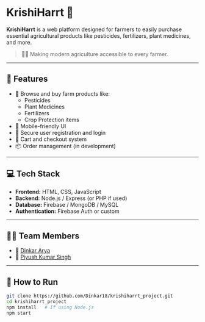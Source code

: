 # KrishiHarrt 🌾

**KrishiHarrt** is a web platform designed for farmers to easily purchase essential agricultural products like pesticides, fertilizers, plant medicines, and more.

> 🧑‍🌾 Making modern agriculture accessible to every farmer.

---

## 🔧 Features

- 🛒 Browse and buy farm products like:
  - Pesticides
  - Plant Medicines
  - Fertilizers
  - Crop Protection items
- 📱 Mobile-friendly UI
- 🔐 Secure user registration and login
- 🧾 Cart and checkout system
- 📦 Order management (in development)

---

## 💻 Tech Stack

- **Frontend:** HTML, CSS, JavaScript
- **Backend:** Node.js / Express (or PHP if used)
- **Database:** Firebase / MongoDB / MySQL
- **Authentication:** Firebase Auth or custom

---

## 👨‍💻 Team Members

- 👤 [Dinkar Arya](https://github.com/Dinkar18)
- 👤 [Piyush Kumar Singh](https://github.com/Piyushkumarsingh1134)

---

## 🚀 How to Run

```bash
git clone https://github.com/Dinkar18/krishiharrt_project.git
cd krishiharrt_project
npm install   # If using Node.js
npm start
